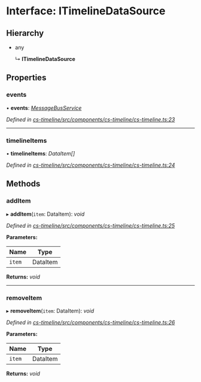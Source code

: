 # Interface: ITimelineDataSource

## Hierarchy

* any

  ↳ **ITimelineDataSource**

## Properties

###  events

• **events**: *[MessageBusService](../classes/_cs_core_src_utils_message_bus_message_bus_service_.messagebusservice.md)*

*Defined in [cs-timeline/src/components/cs-timeline/cs-timeline.ts:23](https://github.com/TNOCS/csnext/blob/dad76c19/packages/cs-timeline/src/components/cs-timeline/cs-timeline.ts#L23)*

___

###  timelineItems

• **timelineItems**: *DataItem[]*

*Defined in [cs-timeline/src/components/cs-timeline/cs-timeline.ts:24](https://github.com/TNOCS/csnext/blob/dad76c19/packages/cs-timeline/src/components/cs-timeline/cs-timeline.ts#L24)*

## Methods

###  addItem

▸ **addItem**(`item`: DataItem): *void*

*Defined in [cs-timeline/src/components/cs-timeline/cs-timeline.ts:25](https://github.com/TNOCS/csnext/blob/dad76c19/packages/cs-timeline/src/components/cs-timeline/cs-timeline.ts#L25)*

**Parameters:**

Name | Type |
------ | ------ |
`item` | DataItem |

**Returns:** *void*

___

###  removeItem

▸ **removeItem**(`item`: DataItem): *void*

*Defined in [cs-timeline/src/components/cs-timeline/cs-timeline.ts:26](https://github.com/TNOCS/csnext/blob/dad76c19/packages/cs-timeline/src/components/cs-timeline/cs-timeline.ts#L26)*

**Parameters:**

Name | Type |
------ | ------ |
`item` | DataItem |

**Returns:** *void*
